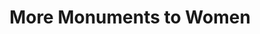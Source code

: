 ---
pid: RS396
title: More Monuments to Women
location_transcription: Throughout the city
zipcode: '19147'
outside_phl: 
neighborhood: Queen Village,Bella Vista,Pennsport,Italian Market
age: '59'
age_range: 50-59
instagram: 
image_file_name: RS_396.jpg
proposal_transcription: I have been looking everywhere (US and World) and there are
  not enough of them.
topic: Unknown
topic_summary: '0'
type: Other No Form
keywords_other: 
credit: Mik Clemin
image_labels: 
twitter: 
facebook: 
permalink: "/monuments/rs396/"
layout: item-page
---